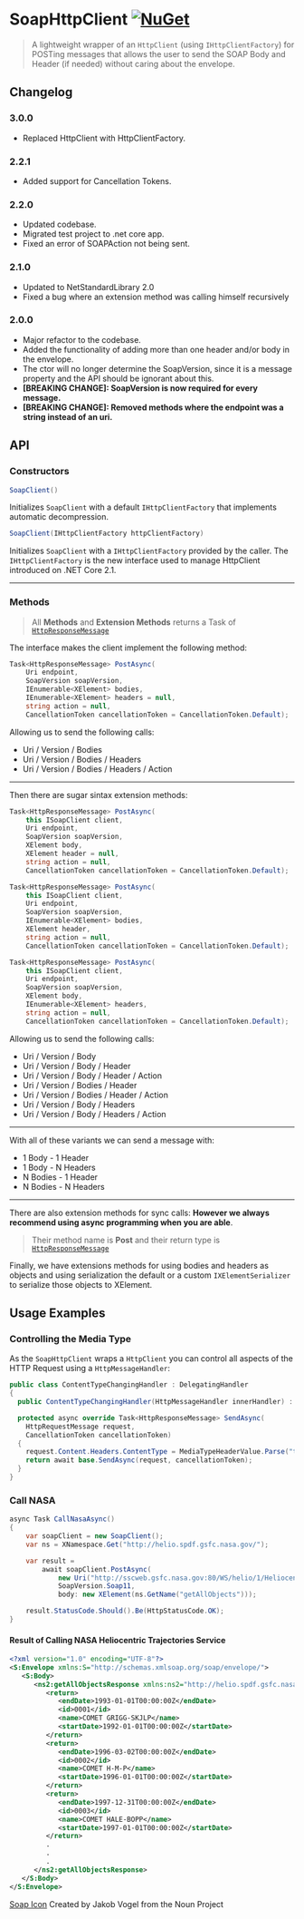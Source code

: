 # SoapHttpClient  [![NuGet](https://img.shields.io/nuget/v/SoapHttpClient.svg)](https://www.nuget.org/packages/SoapHttpClient)

> A lightweight wrapper of an `HttpClient` (using `IHttpClientFactory`) for POSTing messages that allows the user to send the SOAP Body and Header (if needed) without caring about the envelope.

## Changelog

### 3.0.0
- Replaced HttpClient with HttpClientFactory.

### 2.2.1
- Added support for Cancellation Tokens.

### 2.2.0
- Updated codebase.
- Migrated test project to .net core app.
- Fixed an error of SOAPAction not being sent.

### 2.1.0
- Updated to NetStandardLibrary 2.0
-  Fixed a bug where an extension method was calling himself recursively

### 2.0.0
- Major refactor to the codebase.
- Added the functionality of adding more than one header and/or body in the envelope.
- The ctor will no longer determine the SoapVersion, since it is a message property and the API should be ignorant about this.
- **[BREAKING CHANGE]: SoapVersion is now required for every message.**
- **[BREAKING CHANGE]: Removed methods where the endpoint was a string instead of an uri.**

## API

### Constructors

```csharp
SoapClient()
```

Initializes `SoapClient` with a default `IHttpClientFactory` that implements automatic decompression.

```csharp
SoapClient(IHttpClientFactory httpClientFactory)
```

Initializes `SoapClient` with a `IHttpClientFactory` provided by the caller.
The `IHttpClientFactory` is the new interface used to manage HttpClient introduced on .NET Core 2.1.

------------------

### Methods

> All **Methods** and **Extension Methods** returns a Task of [`HttpResponseMessage`][msdn-httpresponsemessage]

The interface makes the client implement the following method:

```csharp
Task<HttpResponseMessage> PostAsync(
	Uri endpoint,
	SoapVersion soapVersion,
	IEnumerable<XElement> bodies,
	IEnumerable<XElement> headers = null,
	string action = null,
	CancellationToken cancellationToken = CancellationToken.Default);
```

Allowing us to send the following calls:

- Uri / Version / Bodies
- Uri / Version / Bodies / Headers
- Uri / Version / Bodies / Headers / Action

------------------

Then there are sugar sintax extension methods:

```csharp
Task<HttpResponseMessage> PostAsync(
	this ISoapClient client,
	Uri endpoint,
	SoapVersion soapVersion,
	XElement body,
	XElement header = null,
	string action = null,
	CancellationToken cancellationToken = CancellationToken.Default);

Task<HttpResponseMessage> PostAsync(
	this ISoapClient client,
	Uri endpoint,
	SoapVersion soapVersion,
	IEnumerable<XElement> bodies,
	XElement header,
	string action = null,
	CancellationToken cancellationToken = CancellationToken.Default);

Task<HttpResponseMessage> PostAsync(
	this ISoapClient client,
	Uri endpoint,
	SoapVersion soapVersion,
	XElement body,
	IEnumerable<XElement> headers,
	string action = null,
	CancellationToken cancellationToken = CancellationToken.Default);
```

Allowing us to send the following calls:

- Uri / Version / Body
- Uri / Version / Body / Header
- Uri / Version / Body / Header / Action
- Uri / Version / Bodies / Header
- Uri / Version / Bodies / Header / Action
- Uri / Version / Body / Headers
- Uri / Version / Body / Headers / Action

------------------

With all of these variants we can send a message with:

- 1 Body - 1 Header
- 1 Body - N Headers
- N Bodies - 1 Header
- N Bodies - N Headers

------------------

There are also extension methods for sync calls:
**However we always recommend using async programming when you are able**.

> Their method name is **Post** and their return type is [`HttpResponseMessage`][msdn-httpresponsemessage]

Finally, we have extensions methods for using bodies and headers as objects and using serialization the default or a custom `IXElementSerializer` to serialize those objects to XElement.

## Usage Examples

### Controlling the Media Type

As the `SoapHttpClient` wraps a `HttpClient` you can control all aspects of the HTTP Request using a `HttpMessageHandler`:

```csharp
public class ContentTypeChangingHandler : DelegatingHandler
{
  public ContentTypeChangingHandler(HttpMessageHandler innerHandler) : base(innerHandler) { }

  protected async override Task<HttpResponseMessage> SendAsync(
    HttpRequestMessage request,
    CancellationToken cancellationToken)
  {
    request.Content.Headers.ContentType = MediaTypeHeaderValue.Parse("text/xml; charset=utf-8");
    return await base.SendAsync(request, cancellationToken);
  }
}
```

### Call NASA

```csharp
async Task CallNasaAsync()
{
    var soapClient = new SoapClient();
    var ns = XNamespace.Get("http://helio.spdf.gsfc.nasa.gov/");

    var result =
        await soapClient.PostAsync(
            new Uri("http://sscweb.gsfc.nasa.gov:80/WS/helio/1/HeliocentricTrajectoriesService"),
            SoapVersion.Soap11,
            body: new XElement(ns.GetName("getAllObjects")));

    result.StatusCode.Should().Be(HttpStatusCode.OK);
}
```

#### Result of Calling NASA Heliocentric Trajectories Service

```xml
<?xml version="1.0" encoding="UTF-8"?>
<S:Envelope xmlns:S="http://schemas.xmlsoap.org/soap/envelope/">
   <S:Body>
      <ns2:getAllObjectsResponse xmlns:ns2="http://helio.spdf.gsfc.nasa.gov/">
         <return>
            <endDate>1993-01-01T00:00:00Z</endDate>
            <id>0001</id>
            <name>COMET GRIGG-SKJLP</name>
            <startDate>1992-01-01T00:00:00Z</startDate>
         </return>
         <return>
            <endDate>1996-03-02T00:00:00Z</endDate>
            <id>0002</id>
            <name>COMET H-M-P</name>
            <startDate>1996-01-01T00:00:00Z</startDate>
         </return>
         <return>
            <endDate>1997-12-31T00:00:00Z</endDate>
            <id>0003</id>
            <name>COMET HALE-BOPP</name>
            <startDate>1997-01-01T00:00:00Z</startDate>
         </return>
         .
         .
         .
      </ns2:getAllObjectsResponse>
   </S:Body>
</S:Envelope>
```

[Soap Icon][nounproj-soap] Created by Jakob Vogel from the Noun Project

[msdn-httpresponsemessage]: https://msdn.microsoft.com/en-us/library/system.net.http.httpresponsemessage(v=vs.118).aspx
[nounproj-soap]: https://thenounproject.com/icon/44504/